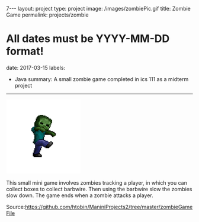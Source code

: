 7---
layout: project
type: project
image: /images/zombiePic.gif
title: Zombie Game
permalink: projects/zombie
# All dates must be YYYY-MM-DD format!
date: 2017-03-15
labels:
  - Java
summary: A small zombie game completed in ics 111 as a midterm project
---

<img class="ui medium right floated rounded image" src="../images/zombiePic.gif">

This small mini game involves zombies tracking a player, in which you can collect boxes to collect barbwire. Then using the barbwire slow the zombies slow down. The game ends when a zombie attacks a player.
 
Source:https://github.com/htobin/ManiniProjects2/tree/master/zombieGameFile
